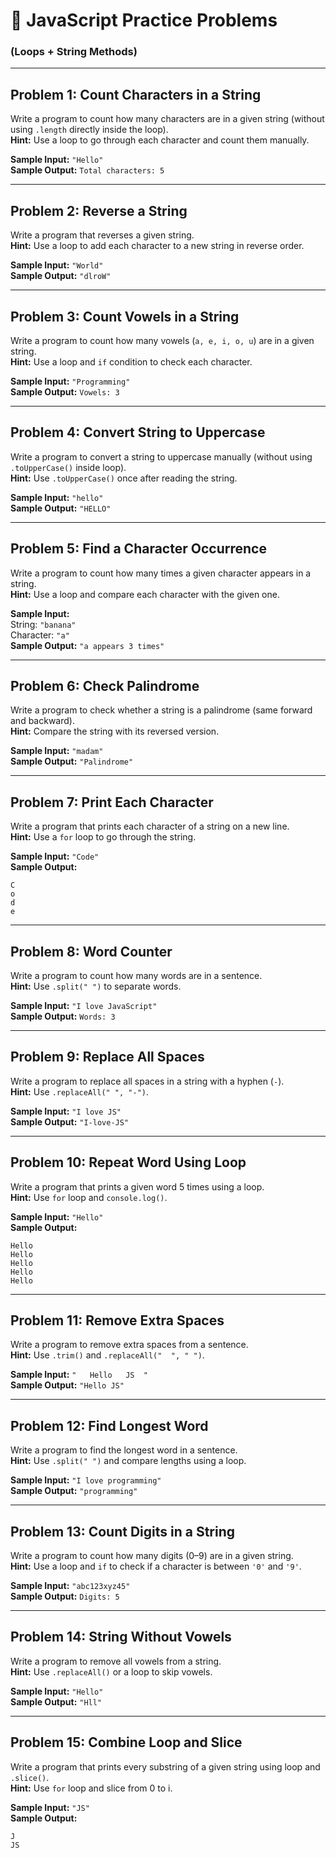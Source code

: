 # 🧠 JavaScript Practice Problems  
### (Loops + String Methods)

---

## **Problem 1: Count Characters in a String**
Write a program to count how many characters are in a given string (without using `.length` directly inside the loop).  
**Hint:** Use a loop to go through each character and count them manually.  

**Sample Input:** `"Hello"`  
**Sample Output:** `Total characters: 5`

---

## **Problem 2: Reverse a String**
Write a program that reverses a given string.  
**Hint:** Use a loop to add each character to a new string in reverse order.  

**Sample Input:** `"World"`  
**Sample Output:** `"dlroW"`

---

## **Problem 3: Count Vowels in a String**
Write a program to count how many vowels (`a, e, i, o, u`) are in a given string.  
**Hint:** Use a loop and `if` condition to check each character.  

**Sample Input:** `"Programming"`  
**Sample Output:** `Vowels: 3`

---

## **Problem 4: Convert String to Uppercase**
Write a program to convert a string to uppercase manually (without using `.toUpperCase()` inside loop).  
**Hint:** Use `.toUpperCase()` once after reading the string.  

**Sample Input:** `"hello"`  
**Sample Output:** `"HELLO"`

---

## **Problem 5: Find a Character Occurrence**
Write a program to count how many times a given character appears in a string.  
**Hint:** Use a loop and compare each character with the given one.  

**Sample Input:**  
String: `"banana"`  
Character: `"a"`  
**Sample Output:** `"a appears 3 times"`

---

## **Problem 6: Check Palindrome**
Write a program to check whether a string is a palindrome (same forward and backward).  
**Hint:** Compare the string with its reversed version.  

**Sample Input:** `"madam"`  
**Sample Output:** `"Palindrome"`

---

## **Problem 7: Print Each Character**
Write a program that prints each character of a string on a new line.  
**Hint:** Use a `for` loop to go through the string.  

**Sample Input:** `"Code"`  
**Sample Output:**
```
C
o
d
e
```
---

## **Problem 8: Word Counter**
Write a program to count how many words are in a sentence.  
**Hint:** Use `.split(" ")` to separate words.  

**Sample Input:** `"I love JavaScript"`  
**Sample Output:** `Words: 3`

---

## **Problem 9: Replace All Spaces**
Write a program to replace all spaces in a string with a hyphen (`-`).  
**Hint:** Use `.replaceAll(" ", "-")`.  

**Sample Input:** `"I love JS"`  
**Sample Output:** `"I-love-JS"`

---

## **Problem 10: Repeat Word Using Loop**
Write a program that prints a given word 5 times using a loop.  
**Hint:** Use `for` loop and `console.log()`.  

**Sample Input:** `"Hello"`  
**Sample Output:**
```
Hello
Hello
Hello
Hello
Hello
```
---

## **Problem 11: Remove Extra Spaces**
Write a program to remove extra spaces from a sentence.  
**Hint:** Use `.trim()` and `.replaceAll("  ", " ")`.  

**Sample Input:** `"   Hello   JS  "`  
**Sample Output:** `"Hello JS"`

---

## **Problem 12: Find Longest Word**
Write a program to find the longest word in a sentence.  
**Hint:** Use `.split(" ")` and compare lengths using a loop.  

**Sample Input:** `"I love programming"`  
**Sample Output:** `"programming"`

---

## **Problem 13: Count Digits in a String**
Write a program to count how many digits (0–9) are in a given string.  
**Hint:** Use a loop and `if` to check if a character is between `'0'` and `'9'`.  

**Sample Input:** `"abc123xyz45"`  
**Sample Output:** `Digits: 5`

---

## **Problem 14: String Without Vowels**
Write a program to remove all vowels from a string.  
**Hint:** Use `.replaceAll()` or a loop to skip vowels.  

**Sample Input:** `"Hello"`  
**Sample Output:** `"Hll"`

---

## **Problem 15: Combine Loop and Slice**
Write a program that prints every substring of a given string using loop and `.slice()`.  
**Hint:** Use `for` loop and slice from 0 to i.  

**Sample Input:** `"JS"`  
**Sample Output:**
```
J
JS
```

